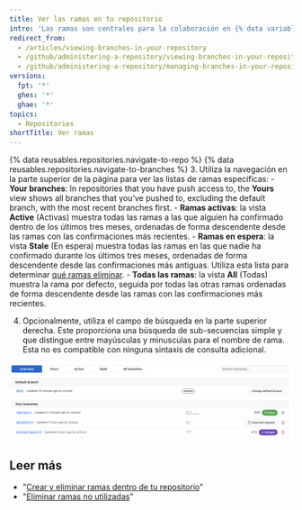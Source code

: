 ```yaml
---
title: Ver las ramas en tu repositorio
intro: 'Las ramas son centrales para la colaboración en {% data variables.product.product_name %}, y la mejor manera de verlas es en la pagina de ramas.'
redirect_from:
  - /articles/viewing-branches-in-your-repository
  - /github/administering-a-repository/viewing-branches-in-your-repository
  - /github/administering-a-repository/managing-branches-in-your-repository/viewing-branches-in-your-repository
versions:
  fpt: '*'
  ghes: '*'
  ghae: '*'
topics:
  - Repositories
shortTitle: Ver ramas
---
```


{% data reusables.repositories.navigate-to-repo %}
{% data reusables.repositories.navigate-to-branches %}
3. Utiliza la navegación en la parte superior de la página para ver las listas de ramas específicas:
    - **Your branches**: In repositories that you have push access to, the **Yours** view shows all branches that you’ve pushed to, excluding the default branch, with the most recent branches first.
    - **Ramas activas**: la vista **Active** (Activas) muestra todas las ramas a las que alguien ha confirmado dentro de los últimos tres meses, ordenadas de forma descendente desde las ramas con las confirmaciones más recientes.
    - **Ramas en espera**: la vista **Stale** (En espera) muestra todas las ramas en las que nadie ha confirmado durante los últimos tres meses, ordenadas de forma descendente desde las confirmaciones más antiguas. Utiliza esta lista para determinar [qué ramas eliminar](/articles/creating-and-deleting-branches-within-your-repository).
    - **Todas las ramas**: la vista **All** (Todas) muestra la rama por defecto, seguida por todas las otras ramas ordenadas de forma descendente desde las ramas con las confirmaciones más recientes.

4. Opcionalmente, utiliza el campo de búsqueda en la parte superior derecha. Este proporciona una búsqueda de sub-secuencias simple y que distingue entre mayúsculas y minusculas para el nombre de rama. Esta no es compatible con ninguna sintaxis de consulta adicional.

![La página de ramas para el repositorio Atom](/assets/images/help/branches/branches-overview-atom.png)

## Leer más

- "[Crear y eliminar ramas dentro de tu repositorio](/articles/creating-and-deleting-branches-within-your-repository/)"
- "[Eliminar ramas no utilizadas](/articles/deleting-unused-branches)"
